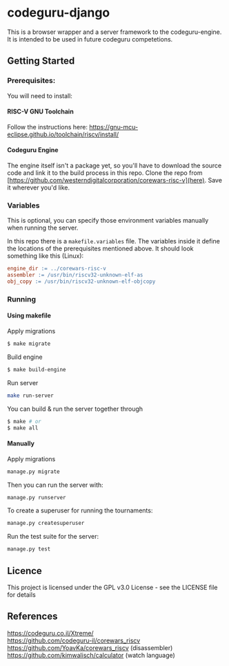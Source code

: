 codeguru-django
===============

This is a browser wrapper and a server framework to the codeguru-engine. It is intended to be used in future codeguru competetions.

Getting Started
---------------
### Prerequisites:
You will need to install:

#### RISC-V GNU Toolchain
Follow the instructions here: https://gnu-mcu-eclipse.github.io/toolchain/riscv/install/

#### Codeguru Engine
The engine itself isn't a package yet, so you'll have to download the source code and link it to the build process in this repo. Clone the repo from [https://github.com/westerndigitalcorporation/corewars-risc-v](here). Save it wherever you'd like.

### Variables
This is optional, you can specify those environment variables manually when running the server.

In this repo there is a `makefile.variables` file. The variables inside it define the locations of the prerequisites mentioned above. It should look something like this (Linux):

``` makefile
engine_dir := ../corewars-risc-v
assembler := /usr/bin/riscv32-unknown-elf-as
obj_copy := /usr/bin/riscv32-unknown-elf-objcopy
```
### Running

#### Using makefile

Apply migrations

```sh
$ make migrate
```

Build engine

```sh
$ make build-engine
```

Run server

```sh
make run-server
```

You can build & run the server together through

``` sh
$ make # or
$ make all
```

#### Manually

Apply migrations
```sh
manage.py migrate
```

Then you can run the server with:
```sh
manage.py runserver
```

To create a superuser for running the tournaments:
```sh
manage.py createsuperuser
```

Run the test suite for the server:
```sh
manage.py test
```
 
## Licence
This project is licensed under the GPL v3.0 License - see the LICENSE file for details

References
----------
https://codeguru.co.il/Xtreme/  
https://github.com/codeguru-il/corewars_riscv
https://github.com/YoavKa/corewars_riscv (disassembler)
https://github.com/kimwalisch/calculator (watch language)



